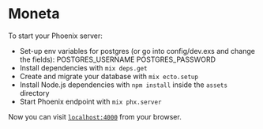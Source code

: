 # Moneta

To start your Phoenix server:
  * Set-up env variables for postgres (or go into config/dev.exs and change the fields): 
    POSTGRES_USERNAME
    POSTGRES_PASSWORD
  * Install dependencies with `mix deps.get`
  * Create and migrate your database with `mix ecto.setup`
  * Install Node.js dependencies with `npm install` inside the `assets` directory
  * Start Phoenix endpoint with `mix phx.server`

Now you can visit [`localhost:4000`](http://localhost:4000) from your browser.



